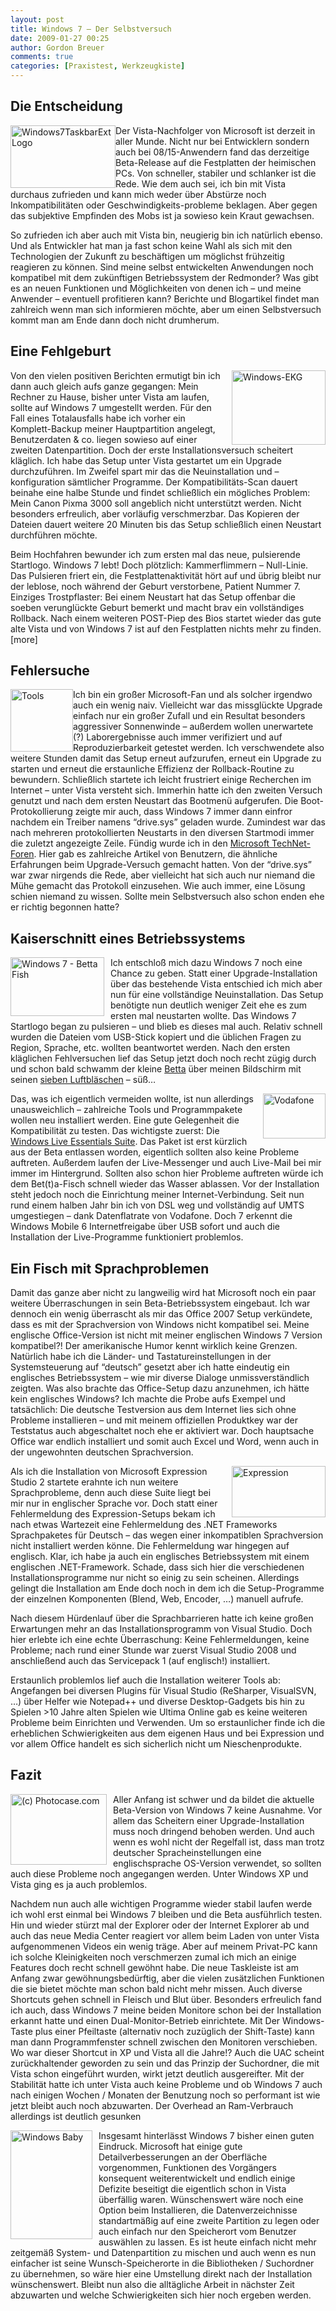 ```yaml
---
layout: post
title: Windows 7 – Der Selbstversuch
date: 2009-01-27 00:25
author: Gordon Breuer
comments: true
categories: [Praxistest, Werkzeugkiste]
---
```

<h2>Die Entscheidung</h2>
<p><img style="border-right: 0px; border-top: 0px; display: inline; margin: 0px; border-left: 0px; border-bottom: 0px" title="Windows7TaskbarExtLogo" src="http://anheledirwp.blob.core.windows.net/wordpress/2009/01/Windows7TaskbarExtLogo_3.png" border="0" alt="Windows7TaskbarExtLogo" width="168" height="100" align="left" /> Der Vista-Nachfolger von Microsoft ist derzeit in aller Munde. Nicht nur bei Entwicklern sondern auch bei 08/15-Anwendern fand das derzeitige Beta-Release auf die Festplatten der heimischen PCs. Von schneller, stabiler und schlanker ist die Rede. Wie dem auch sei, ich bin mit Vista durchaus zufrieden und kann mich weder &uuml;ber Abst&uuml;rze noch Inkompatibilit&auml;ten oder Geschwindigkeits-probleme beklagen. Aber gegen das subjektive Empfinden des Mobs ist ja sowieso kein Kraut gewachsen.</p>
<p>So zufrieden ich aber auch mit Vista bin, neugierig bin ich nat&uuml;rlich ebenso. Und als Entwickler hat man ja fast schon keine Wahl als sich mit den Technologien der Zukunft zu besch&auml;ftigen um m&ouml;glichst fr&uuml;hzeitig reagieren zu k&ouml;nnen. Sind meine selbst entwickelten Anwendungen noch kompatibel mit dem zuk&uuml;nftigen Betriebssystem der Redmonder? Was gibt es an neuen Funktionen und M&ouml;glichkeiten von denen ich &ndash; und meine Anwender &ndash; eventuell profitieren kann? Berichte und Blogartikel findet man zahlreich wenn man sich informieren m&ouml;chte, aber um einen Selbstversuch kommt man am Ende dann doch nicht drumherum.</p>
<h2>Eine Fehlgeburt</h2>
<p><a rel="lightbox" href="http://static.gordon-breuer.de/img/Windows7ManagedTaskbarAPI_9672/Windows-EKG_4.jpg"><img style="border-right: 0px; border-top: 0px; display: inline; margin: 0px 0px 0px 10px; border-left: 0px; border-bottom: 0px" title="Windows-EKG" src="http://anheledirwp.blob.core.windows.net/wordpress/2009/01/Windows-EKG_thumb_1.jpg" border="0" alt="Windows-EKG" width="150" height="119" align="right" /></a> Von den vielen positiven Berichten ermutigt bin ich dann auch gleich aufs ganze gegangen: Mein Rechner zu Hause, bisher unter Vista am laufen, sollte auf Windows 7 umgestellt werden. F&uuml;r den Fall eines Totalausfalls habe ich vorher ein Komplett-Backup meiner Hauptpartition angelegt, Benutzerdaten &amp; co. liegen sowieso auf einer zweiten Datenpartition. Doch der erste Installationsversuch scheitert kl&auml;glich. Ich habe das Setup unter Vista gestartet um ein Upgrade durchzuf&uuml;hren. Im Zweifel spart mir das die Neuinstallation und &ndash;konfiguration s&auml;mtlicher Programme. Der Kompatibilit&auml;ts-Scan dauert beinahe eine halbe Stunde und findet schlie&szlig;lich ein m&ouml;gliches Problem: Mein Canon Pixma 3000 soll angeblich nicht unterst&uuml;tzt werden. Nicht besonders erfreulich, aber vorl&auml;ufig verschmerzbar. Das Kopieren der Dateien dauert weitere 20 Minuten bis das Setup schlie&szlig;lich einen Neustart durchf&uuml;hren m&ouml;chte.</p>
<p>Beim Hochfahren bewunder ich zum ersten mal das neue, pulsierende Startlogo. Windows 7 lebt! Doch pl&ouml;tzlich: Kammerflimmern &ndash; Null-Linie. Das Pulsieren friert ein, die Festplattenaktivit&auml;t h&ouml;rt auf und &uuml;brig bleibt nur der leblose, noch w&auml;hrend der Geburt verstorbene, Patient Nummer 7. Einziges Trostpflaster: Bei einem Neustart hat das Setup offenbar die soeben verungl&uuml;ckte Geburt bemerkt und macht brav ein vollst&auml;ndiges Rollback. Nach einem weiteren POST-Piep des Bios startet wieder das gute alte Vista und von Windows 7 ist auf den Festplatten nichts mehr zu finden. [more]</p>
<h2>Fehlersuche</h2>
<p><a rel="lightbox" href="http://static.gordon-breuer.de/img/Windows7ManagedTaskbarAPI_9672/Tools_2.png"><img style="border-right: 0px; border-top: 0px; display: inline; margin-left: 0px; border-left: 0px; margin-right: 0px; border-bottom: 0px" title="Tools" src="http://anheledirwp.blob.core.windows.net/wordpress/2009/01/Tools_thumb.png" border="0" alt="Tools" width="100" height="100" align="left" /></a> Ich bin ein gro&szlig;er Microsoft-Fan und als solcher irgendwo auch ein wenig naiv. Vielleicht war das missgl&uuml;ckte Upgrade einfach nur ein gro&szlig;er Zufall und ein Resultat besonders aggressiver Sonnenwinde &ndash; au&szlig;erdem wollen unerwartete (?) Laborergebnisse auch immer verifiziert und auf Reproduzierbarkeit getestet werden. Ich verschwendete also weitere Stunden damit das Setup erneut aufzurufen, erneut ein Upgrade zu starten und erneut die erstaunliche Effizienz der Rollback-Routine zu bewundern. Schlie&szlig;lich startete ich leicht frustriert einige Recherchen im Internet &ndash; unter Vista versteht sich. Immerhin hatte ich den zweiten Versuch genutzt und nach dem ersten Neustart das Bootmen&uuml; aufgerufen. Die Boot-Protokollierung zeigte mir auch, dass Windows 7 immer dann einfror nachdem ein Treiber namens &ldquo;drive.sys&rdquo; geladen wurde. Zumindest war das nach mehreren protokollierten Neustarts in den diversen Startmodi immer die zuletzt angezeigte Zeile. F&uuml;ndig wurde ich in den <a href="http://social.technet.microsoft.com/Forums/en/category/w7itpro/" target="_blank">Microsoft TechNet-Foren</a>. Hier gab es zahlreiche Artikel von Benutzern, die &auml;hnliche Erfahrungen beim Upgrade-Versuch gemacht hatten. Von der &ldquo;drive.sys&rdquo; war zwar nirgends die Rede, aber vielleicht hat sich auch nur niemand die M&uuml;he gemacht das Protokoll einzusehen. Wie auch immer, eine L&ouml;sung schien niemand zu wissen. Sollte mein Selbstversuch also schon enden ehe er richtig begonnen hatte?</p>
<h2>Kaiserschnitt eines Betriebssystems</h2>
<p><a rel="lightbox" href="http://static.gordon-breuer.de/img/Windows7ManagedTaskbarAPI_9672/img24_2.jpg"><img style="border-right: 0px; border-top: 0px; display: inline; margin: 0px 10px 0px 0px; border-left: 0px; border-bottom: 0px" title="Windows 7 - Betta Fish" src="http://anheledirwp.blob.core.windows.net/wordpress/2009/01/img24_thumb.jpg" border="0" alt="Windows 7 - Betta Fish" width="150" height="94" align="left" /></a> Ich entschlo&szlig; mich dazu Windows 7 noch eine Chance zu geben. Statt einer Upgrade-Installation &uuml;ber das bestehende Vista entschied ich mich aber nun f&uuml;r eine vollst&auml;ndige Neuinstallation. Das Setup ben&ouml;tigte nun deutlich weniger Zeit ehe es zum ersten mal neustarten wollte. Das Windows 7 Startlogo began zu pulsieren &ndash; und blieb es dieses mal auch. Relativ schnell wurden die Dateien vom USB-Stick kopiert und die &uuml;blichen Fragen zu Region, Sprache, etc. wollten beantwortet werden. Nach den ersten kl&auml;glichen Fehlversuchen lief das Setup jetzt doch noch recht z&uuml;gig durch und schon bald schwamm der kleine <a href="http://de.wikipedia.org/wiki/Siamesischer_Kampffisch" target="_blank">Betta</a> &uuml;ber meinen Bildschirm mit seinen <a href="http://blogs.technet.com/sieben/archive/2009/01/15/neues-maskottchen-f-r-windows-7.aspx" target="_blank">sieben Luftbl&auml;schen</a> &ndash; s&uuml;&szlig;&hellip;</p>
<p><img style="border-right: 0px; border-top: 0px; display: inline; margin: 0px 0px 0px 10px; border-left: 0px; border-bottom: 0px" title="Vodafone" src="http://anheledirwp.blob.core.windows.net/wordpress/2009/01/Vodafone_3.jpg" border="0" alt="Vodafone" width="100" height="72" align="right" /> Das, was ich eigentlich vermeiden wollte, ist nun allerdings unausweichlich &ndash; zahlreiche Tools und Programmpakete wollen neu installiert werden. Eine gute Gelegenheit die Kompatibilit&auml;t zu testen. Das wichtigste zuerst: Die <a href="http://download.live.com/" target="_blank">Windows Live Essentials Suite</a>. Das Paket ist erst k&uuml;rzlich aus der Beta entlassen worden, eigentlich sollten also keine Probleme auftreten. Au&szlig;erdem laufen der Live-Messenger und auch Live-Mail bei mir immer im Hintergrund. Sollten also schon hier Probleme auftreten w&uuml;rde ich dem Bet(t)a-Fisch schnell wieder das Wasser ablassen. Vor der Installation steht jedoch noch die Einrichtung meiner Internet-Verbindung. Seit nun rund einem halben Jahr bin ich von DSL weg und vollst&auml;ndig auf UMTS umgestiegen &ndash; dank Datenflatrate von Vodafone. Doch 7 erkennt die Windows Mobile 6 Internetfreigabe &uuml;ber USB sofort und auch die Installation der Live-Programme funktioniert problemlos.</p>
<h2>Ein Fisch mit Sprachproblemen</h2>
<p>Damit das ganze aber nicht zu langweilig wird hat Microsoft noch ein paar weitere &Uuml;berraschungen in sein Beta-Betriebssystem eingebaut. Ich war dennoch ein wenig &uuml;berrascht als mir das Office 2007 Setup verk&uuml;ndete, dass es mit der Sprachversion von Windows nicht kompatibel sei. Meine englische Office-Version ist nicht mit meiner englischen Windows 7 Version kompatibel?! Der amerikanische Humor kennt wirklich keine Grenzen. Nat&uuml;rlich habe ich die L&auml;nder- und Tastatureinstellungen in der Systemsteuerung auf &ldquo;deutsch&rdquo; gesetzt aber ich hatte eindeutig ein englisches Betriebssystem &ndash; wie mir diverse Dialoge unmissverst&auml;ndlich zeigten. Was also brachte das Office-Setup dazu anzunehmen, ich h&auml;tte kein englisches Windows? Ich machte die Probe aufs Exempel und tats&auml;chlich: Die deutsche Testversion aus dem Internet lies sich ohne Probleme installieren &ndash; und mit meinem offiziellen Produktkey war der Teststatus auch abgeschaltet noch ehe er aktiviert war. Doch hauptsache Office war endlich installiert und somit auch Excel und Word, wenn auch in der ungewohnten deutschen Sprachversion.</p>
<p><img style="border-right: 0px; border-top: 0px; display: inline; margin: 0px 0px 0px 10px; border-left: 0px; border-bottom: 0px" title="Expression" src="http://anheledirwp.blob.core.windows.net/wordpress/2009/01/Expression_3.png" border="0" alt="Expression" width="150" height="82" align="right" /> Als ich die Installation von Microsoft Expression Studio 2 startete erahnte ich nun weitere Sprachprobleme, denn auch diese Suite liegt bei mir nur in englischer Sprache vor. Doch statt einer Fehlermeldung des Expression-Setups bekam ich nach etwas Wartezeit eine Fehlermeldung des .NET Frameworks Sprachpaketes f&uuml;r Deutsch &ndash; das wegen einer inkompatiblen Sprachversion nicht installiert werden k&ouml;nne. Die Fehlermeldung war hingegen auf englisch. Klar, ich habe ja auch ein englisches Betriebssystem mit einem englischen .NET-Framework. Schade, dass sich hier die verschiedenen Installationsprogramme nur nicht so einig zu sein scheinen. Allerdings gelingt die Installation am Ende doch noch in dem ich die Setup-Programme der einzelnen Komponenten (Blend, Web, Encoder, &hellip;) manuell aufrufe.</p>
<p>Nach diesem H&uuml;rdenlauf &uuml;ber die Sprachbarrieren hatte ich keine gro&szlig;en Erwartungen mehr an das Installationsprogramm von Visual Studio. Doch hier erlebte ich eine echte &Uuml;berraschung: Keine Fehlermeldungen, keine Probleme; nach rund einer Stunde war zuerst Visual Studio 2008 und anschlie&szlig;end auch das Servicepack 1 (auf englisch!) installiert.</p>
<p>Erstaunlich problemlos lief auch die Installation weiterer Tools ab: Angefangen bei diversen Plugins f&uuml;r Visual Studio (ReSharper, VisualSVN, &hellip;) &uuml;ber Helfer wie Notepad++ und diverse Desktop-Gadgets bis hin zu Spielen &gt;10 Jahre alten Spielen wie Ultima Online gab es keine weiteren Probleme beim Einrichten und Verwenden. Um so erstaunlicher finde ich die erheblichen Schwierigkeiten aus dem eigenen Haus und bei Expression und vor allem Office handelt es sich sicherlich nicht um Nieschenprodukte.</p>
<h2>Fazit</h2>
<p><img style="border-right: 0px; border-top: 0px; display: inline; margin: 0px 10px 0px 0px; border-left: 0px; border-bottom: 0px" title="(c) Photocase.com" src="http://anheledirwp.blob.core.windows.net/wordpress/2009/01/photocase4bwya24bv644_3.jpg" border="0" alt="(c) Photocase.com" width="154" height="113" align="left" /> Aller Anfang ist schwer und da bildet die aktuelle Beta-Version von Windows 7 keine Ausnahme. Vor allem das Scheitern einer Upgrade-Installation muss noch dringend behoben werden. Und auch wenn es wohl nicht der Regelfall ist, dass man trotz deutscher Spracheinstellungen eine englischsprache OS-Version verwendet, so sollten auch diese Probleme noch angegangen werden. Unter Windows XP und Vista ging es ja auch problemlos.</p>
<p>Nachdem nun auch alle wichtigen Programme wieder stabil laufen werde ich wohl erst einmal bei Windows 7 bleiben und die Beta ausf&uuml;hrlich testen. Hin und wieder st&uuml;rzt mal der Explorer oder der Internet Explorer ab und auch das neue Media Center reagiert vor allem beim Laden von unter Vista aufgenommenen Videos ein wenig tr&auml;ge. Aber auf meinem Privat-PC kann ich solche Kleinigkeiten noch verschmerzen zumal ich mich an einige Features doch recht schnell gew&ouml;hnt habe. Die neue Taskleiste ist am Anfang zwar gew&ouml;hnungsbed&uuml;rftig, aber die vielen zus&auml;tzlichen Funktionen die sie bietet m&ouml;chte man schon bald nicht mehr missen. Auch diverse Shortcuts gehen schnell in Fleisch und Blut &uuml;ber. Besonders erfreulich fand ich auch, dass Windows 7 meine beiden Monitore schon bei der Installation erkannt hatte und einen Dual-Monitor-Betrieb einrichtete. Mit Der Windows-Taste plus einer Pfeiltaste (alternativ noch zuz&uuml;glich der Shift-Taste) kann man dann Programmfenster schnell zwischen den Monitoren verschieben. Wo war dieser Shortcut in XP und Vista all die Jahre!? Auch die UAC scheint zur&uuml;ckhaltender geworden zu sein und das Prinzip der Suchordner, die mit Vista schon eingef&uuml;hrt wurden, wirkt jetzt deutlich ausgereifter. Mit der Stabilit&auml;t hatte ich unter Vista auch keine Probleme und ob Windows 7 auch nach einigen Wochen / Monaten der Benutzung noch so performant ist wie jetzt bleibt auch noch abzuwarten. Der Overhead an Ram-Verbrauch allerdings ist deutlich gesunken</p>
<p><img style="border-right: 0px; border-top: 0px; display: inline; margin: 0px 10px 0px 0px; border-left: 0px; border-bottom: 0px" title="Windows Baby" src="http://anheledirwp.blob.core.windows.net/wordpress/2009/01/Vista-Baby_3.jpg" border="0" alt="Windows Baby" width="131" height="174" align="left" /> Insgesamt hinterl&auml;sst Windows 7 bisher einen guten Eindruck. Microsoft hat einige gute Detailverbesserungen an der Oberfl&auml;che vorgenommen, Funktionen des Vorg&auml;ngers konsequent weiterentwickelt und endlich einige Defizite beseitigt die eigentlich schon in Vista &uuml;berf&auml;llig waren. W&uuml;nschenswert w&auml;re noch eine Option beim Installieren, die Datenverzeichnisse standartm&auml;&szlig;ig auf eine zweite Partition zu legen oder auch einfach nur den Speicherort vom Benutzer ausw&auml;hlen zu lassen. Es ist heute einfach nicht mehr zeitgem&auml;&szlig; System- und Datenpartition zu mischen und auch wenn es nun einfacher ist seine Wunsch-Speicherorte in die Bibliotheken / Suchordner zu &uuml;bernehmen, so w&auml;re hier eine Umstellung direkt nach der Installation w&uuml;nschenswert. Bleibt nun also die allt&auml;gliche Arbeit in n&auml;chster Zeit abzuwarten und welche Schwierigkeiten sich hier noch ergeben werden.</p>
